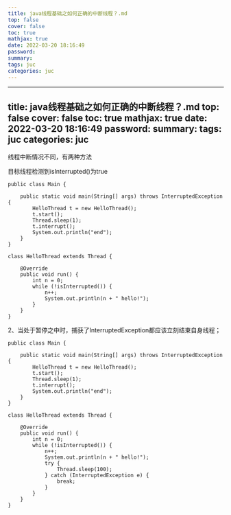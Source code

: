 ```yaml
---
title: java线程基础之如何正确的中断线程？.md
top: false
cover: false
toc: true
mathjax: true
date: 2022-03-20 18:16:49
password:
summary:
tags: juc
categories: juc
---
```

---
title: java线程基础之如何正确的中断线程？.md
top: false
cover: false
toc: true
mathjax: true
date: 2022-03-20 18:16:49
password:
summary:
tags: juc
categories: juc
---
线程中断情况不同，有两种方法

目标线程检测到isInterrupted()为true
~~~
public class Main {

    public static void main(String[] args) throws InterruptedException {
        HelloThread t = new HelloThread();
        t.start();
        Thread.sleep(1);
        t.interrupt();
        System.out.println("end");
    }
}

class HelloThread extends Thread {

    @Override
    public void run() {
        int n = 0;
        while (!isInterrupted()) {
            n++;
            System.out.println(n + " hello!");
        }
    }
}

~~~




2、当处于暂停之中时，捕获了InterruptedException都应该立刻结束自身线程；

~~~
public class Main {

    public static void main(String[] args) throws InterruptedException {
        HelloThread t = new HelloThread();
        t.start();
        Thread.sleep(1);
        t.interrupt();
        System.out.println("end");
    }
}

class HelloThread extends Thread {

    @Override
    public void run() {
        int n = 0;
        while (!isInterrupted()) {
            n++;
            System.out.println(n + " hello!");
            try {
                Thread.sleep(100);
            } catch (InterruptedException e) {
                break;
            }
        }
    }
}


~~~
